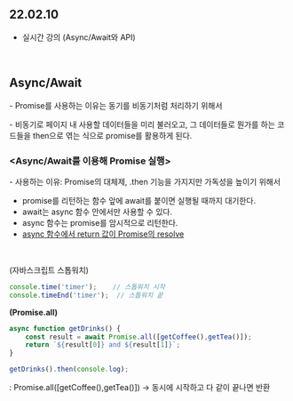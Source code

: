 ## 22.02.10
* 실시간 강의 (Async/Await와 API)

<br>

## Async/Await

\- Promise를 사용하는 이유는 동기를 비동기처럼 처리하기 위해서

\- 비동기로 페이지 내 사용할 데이터들을 미리 불러오고, 그 데이터들로 뭔가를 하는 코드들을 then으로 엮는 식으로 promise를 활용하게 된다.

### <Async/Await를 이용해 Promise 실행>

\- 사용하는 이유: Promise의 대체제, .then 기능을 가지지만 가독성을 높이기 위해서

* promise를 리턴하는 함수 앞에 await를 붙이면 실행될 때까지 대기한다.
* await는 async 함수 안에서만 사용할 수 있다.
* async 함수는 promise를 암시적으로 리턴한다.
* <u>async 함수에서 return 값이 Promise의 resolve</u>

<br>

(자바스크립트 스톱워치)
```js
console.time('timer');    // 스톱워치 시작
console.timeEnd('timer');  // 스톱워치 끝
```

**(Promise.all)**
```js
async function getDrinks() {
    const result = await Promise.all([getCoffee(),getTea()]);
    return `${result[0]} and ${result[1]}`;
}

getDrinks().then(console.log);
```
: Promise.all([getCoffee(),getTea()])  -> 동시에 시작하고 다 같이 끝나면 반환